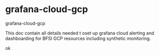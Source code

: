 # grafana-cloud-gcp

grafana-cloud-gcp

This doc contain all details needed t oset up grafana cloud alerting and dashboarding for BFSI GCP resources including synthetic monitoring.

ok